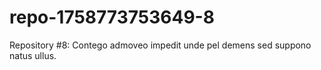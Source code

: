 # repo-1758773753649-8
Repository #8: Contego admoveo impedit unde pel demens sed suppono natus ullus.
